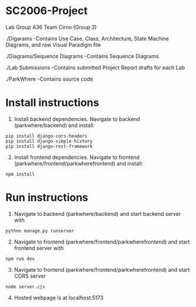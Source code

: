 # SC2006-Project
Lab Group A36
Team Cirno (Group 3)

./Digarams	-Contains Use Case, Class, Architecture, State Machine Diagrams, and raw Visual Paradigm file

./Diagrams/Sequence Diagrams	-Contains Sequence Diagrams

./Lab Submissions	-Contains submitted Project Report drafts for each Lab

./ParkWhere	-Contains source code

# Install instructions
1. Install backend dependencies. Navigate to backend (parkwhere/backend) and install:
```
pip install django-cors-headers
pip install django-simple-history
pip install django-rest-framework
```

2. Install frontend dependencies. Navigate to frontend (parkwhere/frontend/parkwherefrontend) and install:
```
npm install
```


# Run instructions
1. Navigate to backend (parkwhere/backend) and start backend server with 
```
python manage.py runserver
```
2. Navigate to frontend (parkwhere/frontend/parkwherefrontend) and start frontend server with 
```
npm run dev
```
3. Navigate to frontend (parkwhere/frontend/parkwherefrontend) and start CORS server
```
node server.cjs
```
4. Hosted webpage is at localhost:5173